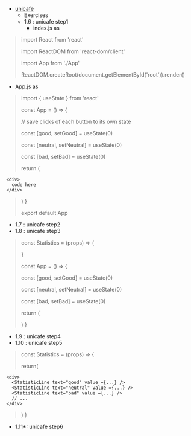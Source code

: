 - [unicafe]([./unicafe/README.md](https://fullstackopen.com/en/part1/a_more_complex_state_debugging_react_apps))
   - Exercises
   - 1.6  : unicafe step1
     - index.js as

>
>import React from 'react'
>
>import ReactDOM from 'react-dom/client'
>
>import App from './App'
>
>ReactDOM.createRoot(document.getElementById('root')).render(<App />)
> 

  - App.js as

>import { useState } from 'react'
>
>const App = () => {
>
>  // save clicks of each button to its own state
>  
>  const [good, setGood] = useState(0)
>
>  const [neutral, setNeutral] = useState(0)
>  
>  const [bad, setBad] = useState(0)
>
>  return (
  
    <div>
      code here
    </div>
    
>  )
>}
>
>export default App


   - 1.7  : unicafe step2
   - 1.8  : unicafe step3

>const Statistics = (props) => {
>
>}
>
>const App = () => {
>
>  const [good, setGood] = useState(0)
>
>  const [neutral, setNeutral] = useState(0)
>
>  const [bad, setBad] = useState(0)
>
>  return (
>
>  )
>}

   - 1.9  : unicafe step4
   - 1.10 : unicafe step5

>const Statistics = (props) => {
>
>  return(

    <div>
      <StatisticLine text="good" value ={...} />
      <StatisticLine text="neutral" value ={...} />
      <StatisticLine text="bad" value ={...} />
      // ...
    </div>

>   )
>}

   - 1.11*: unicafe step6
